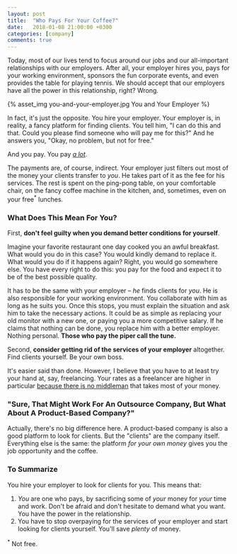 ```yaml
---
layout: post
title:  "Who Pays For Your Coffee?"
date:   2018-01-08 21:00:00 +0300
categories: [company]
comments: true
---
```


Today, most of our lives tend to focus around our jobs and our all-important relationships with our employers. After all, your employer hires you, pays for your working environment, sponsors the fun corporate events, and even provides the table for playing tennis. We should accept that our employers have all the power in this relationship, right? Wrong.

{% asset_img you-and-your-employer.jpg You and Your Employer %}

In fact, it's just the opposite. You hire your employer. Your employer is, in reality, a fancy platform for finding clients. You tell him, "I can do this and that. Could you please find someone who will pay me for this?" And he answers you, "Okay, no problem, but not for free."

And you pay. You pay [_a lot_](https://www.entrepreneurs-journey.com/2641/is-outsourcing-exploitation/).

The payments are, of course, indirect. Your employer just filters out most of the money your clients transfer to _you_. He takes part of it as the fee for his services. The rest is spent on the ping-pong table, on your comfortable chair, on the fancy coffee machine in the kitchen, and, sometimes, even on your free<sup>*</sup> lunches.

### What Does This Mean For You?

First, __don't feel guilty when you demand better conditions for yourself__.

Imagine your favorite restaurant one day cooked you an awful breakfast. What would you do in this case? You would kindly demand to replace it. What would you do if it happens again? Right, you would go somewhere else. You have every right to do this: you pay for the food and expect it to be of the best possible quality.

It has to be the same with your employer – _he_ finds clients for _you_. He is also responsible for your working environment. You collaborate with him as long as he suits you. Once this stops, you must explain the situation and ask him to take the necessary actions. It could be as simple as replacing your old monitor with a new one, or paying you a more competitive salary. If he claims that nothing can be done, you replace him with a better employer. Nothing personal. __Those who pay the piper call the tune.__

Second, __consider getting rid of the services of your employer__ altogether. Find clients yourself. Be your own boss.

It's easier said than done. However, I believe that you have to at least try your hand at, say, freelancing. Your rates as a freelancer are higher in particular [because there is no middleman](https://www.quora.com/Why-are-freelancers-paid-more-than-employees) that takes most of your money.

### "Sure, That Might Work For An Outsource Company, But What About A Product-Based Company?"

Actually, there's no big difference here. A product-based company is also a good platform to look for clients. But the "clients" are the company itself. Everything else is the same: the platform _for your own money_ gives you the job opportunity and the coffee.

### To Summarize

You hire your employer to look for clients for you. This means that:

1. _You_ are one who pays, by sacrificing some of _your_ money for _your_ time and work. Don't be afraid and don't hesitate to demand what you want. You have the power in the relationship.
2. You have to stop overpaying for the services of your employer and start looking for clients yourself. You'll save _plenty_ of money.

<sup>*</sup> Not free.
